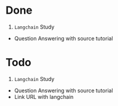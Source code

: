 # Done
1. ```Langchain``` Study
- Question Answering with source tutorial

# Todo
1. ```Langchain``` Study
- Question Answering with source tutorial
- Link URL with langchain
